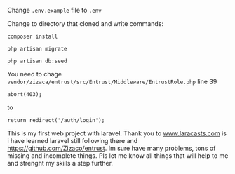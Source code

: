 Change `.env.example` file to `.env`

Change to directory that cloned and write commands:

    composer install

    php artisan migrate
    
	php artisan db:seed
	
You need to chage `vendor/zizaca/entrust/src/Entrust/Middleware/EntrustRole.php` line 39

```
abort(403);
```

to

```
return redirect('/auth/login');
```

This is my first web project with laravel. Thank you to www.laracasts.com is i have learned laravel still following there and https://github.com/Zizaco/entrust. Im sure have many problems, tons of missing and incomplete things. Pls let me know all things that will help to me and strenght my skills a step further.   
	






